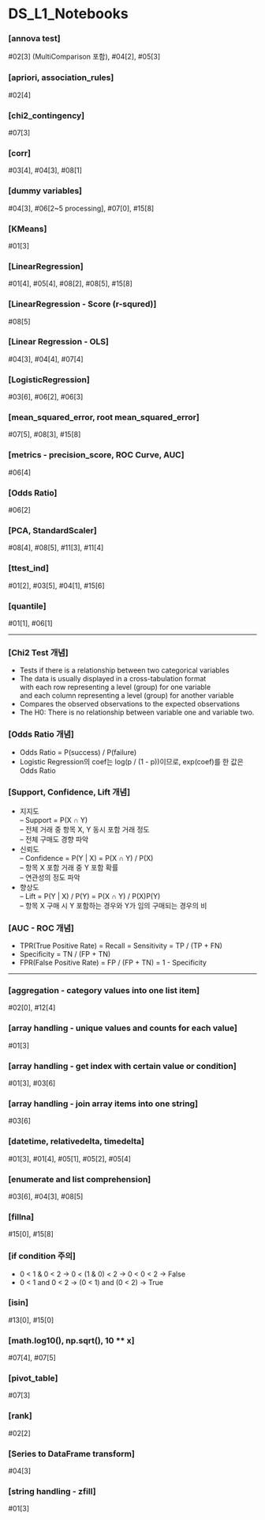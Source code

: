 # DS_L1_Notebooks

### [annova test]
  #02[3] (MultiComparison 포함), #04[2], #05[3]

### [apriori, association_rules]
  #02[4]

### [chi2_contingency]
  #07[3]

### [corr]
  #03[4], #04[3], #08[1]  

### [dummy variables]  
  #04[3], #06[2~5 processing], #07[0], #15[8]  

### [KMeans]
  #01[3]  

### [LinearRegression]
  #01[4], #05[4], #08[2], #08[5], #15[8]  

### [LinearRegression - Score (r-squred)]
  #08[5]  

### [Linear Regression - OLS]
  #04[3], #04[4], #07[4]  

### [LogisticRegression]
  #03[6], #06[2], #06[3]  

### [mean_squared_error, root mean_squared_error]
  #07[5], #08[3], #15[8]  

### [metrics - precision_score, ROC Curve, AUC]
  #06[4]

### [Odds Ratio]
  #06[2]  

### [PCA, StandardScaler]
  #08[4], #08[5], #11[3], #11[4]  

### [ttest_ind]
  #01[2], #03[5], #04[1], #15[6]  

### [quantile]
  #01[1], #06[1]
  
---
### [Chi2 Test 개념]
  * Tests if there is a relationship between two categorical variables  
  * The data is usually displayed in a cross-tabulation format  
    with each row representing a level (group) for one variable  
    and each column representing a level (group) for another variable  
  * Compares the observed observations to the expected observations
  * The H0: There is no relationship between variable one and variable two.

### [Odds Ratio 개념]
  * Odds Ratio = P(success) / P(failure)  
  * Logistic Regression의 coef는 log(p / (1 - p))이므로, exp(coef)를 한 값은 Odds Ratio  

### [Support, Confidence, Lift 개념]
  * 지지도  
    – Support = P(X ∩ Y)  
    – 전체 거래 중 항목 X, Y 동시 포함 거래 정도  
    – 전체 구매도 경향 파악  
  * 신뢰도  
    – Confidence = P(Y | X) = P(X ∩ Y) / P(X)  
    – 항목 X 포함 거래 중 Y 포함 확률  
    – 연관성의 정도 파악  
  * 향상도  
    – Lift = P(Y | X) / P(Y) = P(X ∩ Y) / P(X)P(Y)  
    – 항목 X 구매 시 Y 포함하는 경우와 Y가 임의 구매되는 경우의 비  

### [AUC - ROC 개념]
  * TPR(True Positive Rate) = Recall = Sensitivity = TP / (TP + FN)  
  * Specificity = TN / (FP + TN)  
  * FPR(False Positive Rate) = FP / (FP + TN) = 1 - Specificity  
---

### [aggregation - category values into one list item]  
  #02[0], #12[4]

### [array handling - unique values and counts for each value]
  #01[3]

### [array handling - get index with certain value or condition]
  #01[3], #03[6]

### [array handling - join array items into one string]
  #03[6]

### [datetime, relativedelta, timedelta]
  #01[3], #01[4], #05[1], #05[2], #05[4]

### [enumerate and list comprehension]
  #03[6], #04[3], #08[5]  

### [fillna]  
  #15[0], #15[8]

### [if condition 주의]  
  - 0 < 1 & 0 < 2 → 0 < (1 & 0) < 2 → 0 < 0 < 2 → False  
  - 0 < 1 and 0 < 2 → (0 < 1) and (0 < 2) → True  

### [isin]
  #13[0], #15[0]  

### [math.log10(), np.sqrt(), 10 ** x]
  #07[4], #07[5]

### [pivot_table]
  #07[3]

### [rank]
  #02[2]  

### [Series to DataFrame transform]
  #04[3]

### [string handling - zfill]
  #01[3]  

